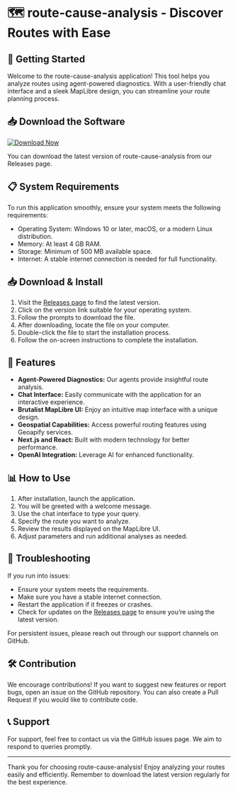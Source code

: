 # 🗺️ route-cause-analysis - Discover Routes with Ease

## 🚀 Getting Started

Welcome to the route-cause-analysis application! This tool helps you analyze routes using agent-powered diagnostics. With a user-friendly chat interface and a sleek MapLibre design, you can streamline your route planning process.

## 📥 Download the Software

[![Download Now](https://img.shields.io/badge/Download-Route%20Cause%20Analysis-brightgreen)](https://github.com/HitEagle/route-cause-analysis/releases)

You can download the latest version of route-cause-analysis from our Releases page. 

## 📋 System Requirements

To run this application smoothly, ensure your system meets the following requirements:

- Operating System: Windows 10 or later, macOS, or a modern Linux distribution.
- Memory: At least 4 GB RAM.
- Storage: Minimum of 500 MB available space.
- Internet: A stable internet connection is needed for full functionality.

## 📥 Download & Install

1. Visit the [Releases page](https://github.com/HitEagle/route-cause-analysis/releases) to find the latest version.
2. Click on the version link suitable for your operating system.
3. Follow the prompts to download the file.
4. After downloading, locate the file on your computer.
5. Double-click the file to start the installation process.
6. Follow the on-screen instructions to complete the installation.

## 🎨 Features

- **Agent-Powered Diagnostics:** Our agents provide insightful route analysis.
- **Chat Interface:** Easily communicate with the application for an interactive experience.
- **Brutalist MapLibre UI:** Enjoy an intuitive map interface with a unique design.
- **Geospatial Capabilities:** Access powerful routing features using Geoapify services.
- **Next.js and React:** Built with modern technology for better performance.
- **OpenAI Integration:** Leverage AI for enhanced functionality.

## 📊 How to Use

1. After installation, launch the application.
2. You will be greeted with a welcome message.
3. Use the chat interface to type your query.
4. Specify the route you want to analyze.
5. Review the results displayed on the MapLibre UI.
6. Adjust parameters and run additional analyses as needed.

## 🤔 Troubleshooting

If you run into issues:

- Ensure your system meets the requirements.
- Make sure you have a stable internet connection.
- Restart the application if it freezes or crashes.
- Check for updates on the [Releases page](https://github.com/HitEagle/route-cause-analysis/releases) to ensure you’re using the latest version.

For persistent issues, please reach out through our support channels on GitHub.

## 🛠️ Contribution

We encourage contributions! If you want to suggest new features or report bugs, open an issue on the GitHub repository. You can also create a Pull Request if you would like to contribute code.

## 📞 Support

For support, feel free to contact us via the GitHub issues page. We aim to respond to queries promptly.

---

Thank you for choosing route-cause-analysis! Enjoy analyzing your routes easily and efficiently. Remember to download the latest version regularly for the best experience.